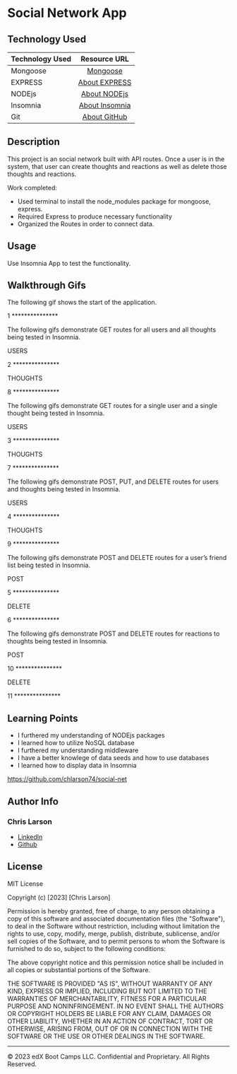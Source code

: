 # Social Network App

## Technology Used 

| Technology Used         | Resource URL           | 
| ------------- |:-------------:| 
| Mongoose | [Mongoose](https://www.npmjs.com/package/mongoose)
| EXPRESS | [About EXPRESS](https://www.npmjs.com/package/express)     |   
| NODEjs       | [About NODEjs](https://nodejs.org/en/about)     |
| Insomnia       | [About Insomnia](https://docs.insomnia.rest/insomnia/get-started)     |  
| Git       | [About GitHub](https://git-scm.com/about)     |    

## Description 


This project is an social network built with API routes. Once a user is in the system, that user can create thoughts and reactions as well as delete those thoughts and reactions.  

Work completed:
- Used terminal to install the node_modules package for mongoose, express.
- Required Express to produce necessary functionality
- Organized the Routes in order to connect data.


## Usage 

Use Insomnia App to test the functionality. 


## Walkthrough Gifs
The following gif shows the start of the application.

1 ***************

The following gifs demonstrate GET routes for all users and all thoughts being tested in Insomnia. 

USERS

2 ***************

THOUGHTS

8 ***************


The following gifs demonstrate GET routes for a single user and a single thought being tested in Insomnia.

USERS

3 ***************

THOUGHTS

7 ***************

The following gifs demonstrate POST, PUT, and DELETE routes for users and thoughts being tested in Insomnia.

USERS

4 ***************

THOUGHTS

9 ***************

The following gifs demonstrate POST and DELETE routes for a user’s friend list being tested in Insomnia.

POST

5 ***************

DELETE

6 ***************

The following gifs demonstrate POST and DELETE routes for reactions to thoughts being tested in Insomnia.

POST

10 ***************

DELETE

11 ***************


## Learning Points 

- I furthered my understanding of NODEjs packages
- I learned how to utilize NoSQL database
- I furthered my understanding middleware
- I have a better knowlege of data seeds and how to use databases
- I learned how to display data in Insomnia

https://github.com/chlarson74/social-net

## Author Info

### Chris Larson


* [LinkedIn](https://www.linkedin.com/in/christian-larson-6208a43b/)
* [Github](https://github.com/chlarson74)


## License
MIT License

Copyright (c) [2023] [Chris Larson]

Permission is hereby granted, free of charge, to any person obtaining a copy
of this software and associated documentation files (the "Software"), to deal
in the Software without restriction, including without limitation the rights
to use, copy, modify, merge, publish, distribute, sublicense, and/or sell
copies of the Software, and to permit persons to whom the Software is
furnished to do so, subject to the following conditions:

The above copyright notice and this permission notice shall be included in all
copies or substantial portions of the Software.

THE SOFTWARE IS PROVIDED "AS IS", WITHOUT WARRANTY OF ANY KIND, EXPRESS OR
IMPLIED, INCLUDING BUT NOT LIMITED TO THE WARRANTIES OF MERCHANTABILITY,
FITNESS FOR A PARTICULAR PURPOSE AND NONINFRINGEMENT. IN NO EVENT SHALL THE
AUTHORS OR COPYRIGHT HOLDERS BE LIABLE FOR ANY CLAIM, DAMAGES OR OTHER
LIABILITY, WHETHER IN AN ACTION OF CONTRACT, TORT OR OTHERWISE, ARISING FROM,
OUT OF OR IN CONNECTION WITH THE SOFTWARE OR THE USE OR OTHER DEALINGS IN THE
SOFTWARE.

---

© 2023 edX Boot Camps LLC. Confidential and Proprietary. All Rights Reserved.
